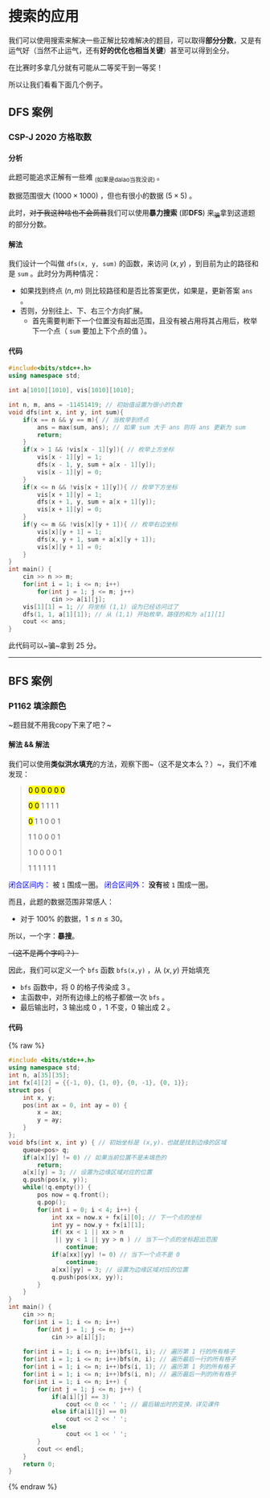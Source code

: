 # 搜索的应用

我们可以使用搜索来解决一些正解比较难解决的题目，可以取得**部分分数**，又是有运气好（当然不止运气，还有**好的优化也相当关键**）甚至可以得到全分。

在比赛时多拿几分就有可能从二等奖干到一等奖！

所以让我们看看下面几个例子。

## DFS 案例

### CSP-J 2020 方格取数

#### 分析

此题可能追求正解有一些难 <sub>(如果是dalao当我没说) </sub>。

数据范围很大 $(1000 \times 1000)$ ，但也有很小的数据 $(5 \times 5)$ 。

此时，~~对于我这种啥也不会蒟蒻~~我们可以使用**暴力搜索** (即**DFS**) 来<sub>~~骗~~</sub>拿到这道题的部分分数。

#### 解法

我们设计一个叫做 `dfs(x, y, sum)` 的函数，来访问 $(x, y)$ ，到目前为止的路径和是 `sum` 。此时分为两种情况：

- 如果找到终点 $(n,m)$ 则比较路径和是否比答案更优，如果是，更新答案 `ans` 。
- 否则，分别往上、下、右三个方向扩展。
	- 首先需要判断下一个位置没有超出范围，且没有被占用将其占用后，枚举下一个点（ `sum` 要加上下个点的值 ）。

#### 代码

```c++
#include<bits/stdc++.h>
using namespace std;

int a[1010][1010], vis[1010][1010];

int n, m, ans = -11451419; // 初始值设置为很小的负数 
void dfs(int x, int y, int sum){
    if(x == n && y == m){ // 当枚举到终点
        ans = max(sum, ans); // 如果 sum 大于 ans 则将 ans 更新为 sum
        return;
    }
    if(x > 1 && !vis[x - 1][y]){ // 枚举上方坐标
        vis[x - 1][y] = 1;
        dfs(x - 1, y, sum + a[x - 1][y]);
        vis[x - 1][y] = 0;
    }
    if(x <= n && !vis[x + 1][y]){ // 枚举下方坐标
        vis[x + 1][y] = 1;
        dfs(x + 1, y, sum + a[x + 1][y]);
        vis[x + 1][y] = 0;
    }    
    if(y <= m && !vis[x][y + 1]){ // 枚举右边坐标
        vis[x][y + 1] = 1;
        dfs(x, y + 1, sum + a[x][y + 1]);
        vis[x][y + 1] = 0;
    }   
}
int main() {
    cin >> n >> m;
    for(int i = 1; i <= n; i++)
        for(int j = 1; j <= m; j++) 
            cin >> a[i][j];
    vis[1][1] = 1; // 将坐标 (1,1) 设为已经访问过了
    dfs(1, 1, a[1][1]); // 从 (1,1) 开始枚举，路径的和为 a[1][1]
    cout << ans;
}

```

此代码可以~骗~拿到 $25$ 分。

---

## BFS 案例

### P1162 填涂颜色

~题目就不用我copy下来了吧？~

#### 解法 && 解法

我们可以使用**类似洪水填充**的方法，观察下图~（这不是文本么？）~，我们不难发现：

> <mark>0 0 0 0 0 0</mark>
> 
> <mark>0 0</mark> 1 1 1 1
> 
> <mark>0</mark> 1 1 0 0 1
> 
> 1 1 0 0 0 1
> 
> 1 0 0 0 0 1
> 
> 1 1 1 1 1 1

<span style="color:blue">闭合区间内：</span> 被 `1` 围成一圈。
<span style="color:blue">闭合区间外：</span> **没有**被 `1` 围成一圈。

而且，此题的数据范围非常感人：

- 对于 $100$% 的数据，$1 \le n \le 30$。

所以，一个字：**暴搜**。

~~（这不是两个字吗？）~~

因此，我们可以定义一个 `bfs` 函数 `bfs(x,y)` ，从 $(x,y)$ 开始填充

- `bfs` 函数中，将 $0$ 的格子传染成 $3$ 。
- 主函数中，对所有边缘上的格子都做一次 `bfs` 。
- 最后输出时，$3$ 输出成 $0$ ，$1$ 不变，$0$ 输出成 $2$ 。

#### 代码

{% raw %}
```c++
#include <bits/stdc++.h>
using namespace std;
int n, a[35][35];
int fx[4][2] = {{-1, 0}, {1, 0}, {0, -1}, {0, 1}};
struct pos {
    int x, y;
    pos(int ax = 0, int ay = 0) {
        x = ax;
        y = ay;
    }
};
void bfs(int x, int y) { // 初始坐标是 (x,y)，也就是找到边缘的区域
    queue<pos> q;
    if(a[x][y] != 0) // 如果当前位置不是未填色的
        return;
    a[x][y] = 3; // 设置为边缘区域对应的位置
    q.push(pos(x, y));
    while(!q.empty()) {
        pos now = q.front();
        q.pop();
        for(int i = 0; i < 4; i++) {
            int xx = now.x + fx[i][0]; // 下一个点的坐标
            int yy = now.y + fx[i][1];
            if( xx < 1 || xx > n
             || yy < 1 || yy > n ) // 当下一个点的坐标超出范围
                continue;
            if(a[xx][yy] != 0) // 当下一个点不是 0
                continue;
            a[xx][yy] = 3; // 设置为边缘区域对应的位置
            q.push(pos(xx, yy));
        }
    }
}
int main() {
    cin >> n;
    for(int i = 1; i <= n; i++)
        for(int j = 1; j <= n; j++)
            cin >> a[i][j];
            
    for(int i = 1; i <= n; i++)bfs(1, i); // 遍历第 1 行的所有格子
    for(int i = 1; i <= n; i++)bfs(n, i); // 遍历最后一行的所有格子
    for(int i = 1; i <= n; i++)bfs(i, 1); // 遍历第 1 列的所有格子
    for(int i = 1; i <= n; i++)bfs(i, n); // 遍历最后一列的所有格子
    for(int i = 1; i <= n; i++) {
        for(int j = 1; j <= n; j++) {
            if(a[i][j] == 3)
                cout << 0 << ' '; // 最后输出时的变换，详见课件
            else if(a[i][j] == 0)
                cout << 2 << ' ';
            else
                cout << 1 << ' ';
        }
        cout << endl;
    }
    return 0;
}

```
{% endraw %}

